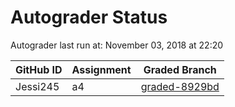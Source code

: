 # Autograder Status
Autograder last run at: November 03, 2018 at 22:20

| GitHub ID | Assignment | Graded Branch |
|-----------|------------|---------------|
| Jessi245 | a4 | [graded-8929bd](https://github.com/Fall2018COMP401-001/a4-Jessi245/tree/graded-8929bd) | 
